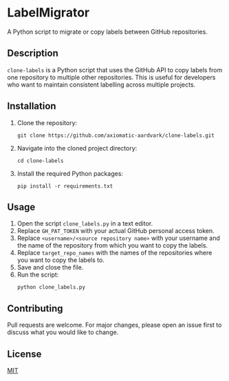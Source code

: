 # LabelMigrator

A Python script to migrate or copy labels between GitHub repositories.

## Description

`clone-labels` is a Python script that uses the GitHub API to copy labels from one repository to multiple other repositories. This is useful for developers who want to maintain consistent labelling across multiple projects.

## Installation

1. Clone the repository:
   ```shell
   git clone https://github.com/axiomatic-aardvark/clone-labels.git
   ```
2. Navigate into the cloned project directory:
   ```shell
   cd clone-labels
   ```
3. Install the required Python packages:
   ```shell
   pip install -r requirements.txt
   ```

## Usage

1. Open the script `clone_labels.py` in a text editor.
2. Replace `GH_PAT_TOKEN` with your actual GitHub personal access token.
3. Replace `<username>/<source repository name>` with your username and the name of the repository from which you want to copy the labels.
4. Replace `target_repo_names` with the names of the repositories where you want to copy the labels to.
5. Save and close the file.
6. Run the script:
   ```shell
   python clone_labels.py
   ```

## Contributing

Pull requests are welcome. For major changes, please open an issue first to discuss what you would like to change.

## License

[MIT](https://choosealicense.com/licenses/mit/)
